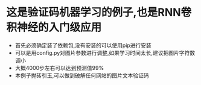 # 这是验证码机器学习的例子,也是RNN卷积神经的入门级应用
* 首先必须确定装了依赖包,没有安装的可以使用pip进行安装
* 可以是用config.py对图片参数进行调整,如果学习时间太长,建议把图片字符数调小
* 大概4000步左右可以达到预测值99%
* 本例子抛砖引玉,可以做到破解任何网站的图片文本验证码